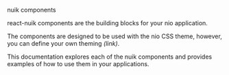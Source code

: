 nuik components

react-nuik components are the building blocks for your nio application.

The components are designed to be used with the nio CSS theme, however, you can define your own theming _(link)_.

This documentation explores each of the nuik components and provides examples of how to use them in your applications.
